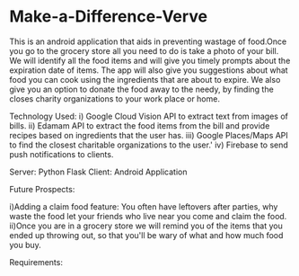 # Make-a-Difference-Verve
This is an android application that aids in preventing wastage of food.Once you go to the grocery store all you need to do is take a photo
of your bill.
We will identify all the food items and will give you timely prompts about the expiration date of items.
The app will also give you suggestions about what food you can cook using the ingredients that are about to expire.
We also give you an option to donate the food away to the needy, by finding the closes charity organizations to your work place or
home.

Technology Used:
i) Google Cloud Vision API to extract text from  images of bills.
ii) Edamam API to extract the food items from the bill and provide recipes based on ingredients that the user has.
iii) Google Places/Maps API to find the closest charitable organizations to the user.'
iv) Firebase to send push notifications to clients.

Server: Python Flask
Client: Android Application

Future Prospects:

i)Adding a claim food feature: You often have leftovers after parties, why waste the food let your friends who live near you come
and claim the food.
ii)Once you are in a grocery store we will remind you of the items that you ended up throwing out, so that you'll be wary of what and how 
much food you buy.

Requirements:
